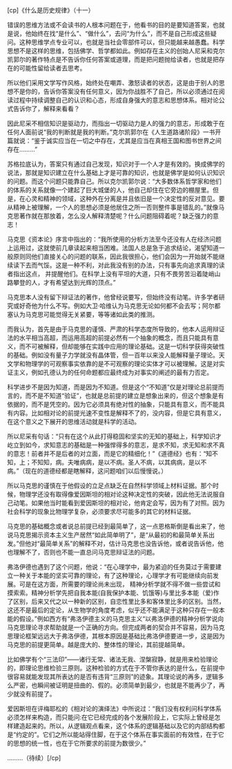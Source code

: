 [cp]《什么是历史规律》（十一）

错误的思维方法或不会读书的人根本问题在于，他看书的目的是要知道答案，也就是说，他始终在找“是什么”、“做什么”，去问“为什么”，而不是自己形成这些疑问。这种思维学点专业可以，也就是当社会零部件可以，但只能越来越愚蠢。科学思想不是这样的思维，包括佛学、哲学都如此。例如存在主义的创始人尼采和克尔凯郭尔的著作特点是不告诉你任何答案或道理，而是把问题抛给读者，也就是把存在的可能性留给读者去思考。

所以他们采用文学写作风格，始终处在嘲弄、激怒读者的状态，这是由于别人的思想不是你的，告诉你答案没有任何意义，因为你战胜不了自己，所以必须通过在阅读过程中持续调整自己的认识和心态，形成自身强大的意志和思想体系。相对论公式告诉你了，解释来看看？

因此尼采不相信知识是驱动力，而指出一切驱动力是人的强力的意志，形成敢于在任何人面前说“我的判断就是我的判断。”克尔凯郭尔在《人生道路诸阶段》一书开篇就说：“鉴于诚实应当在一切之中存在，尤其是应当在真相王国和图书世界之间存在………”

苏格拉底认为，答案只有通过自己发现，知识对于一个人才是有效的。换成佛学的说法，那就是知识建立在什么基础上才是可靠的知识，也就是佛学是如何认识知识的问题。而这个问题只能靠自己。所以克尔凯郭尔说：“大多数体系哲学家和他们的体系的关系就像一个建起了巨大城堡的人，他自己却住在它旁边的棚屋里。但是，在心灵和精神的领域，这种外在分离是并且依旧是一个决定性的反对意见。要从精神上被理解，一个人的思想必须是他居住之所一否则整件事是错乱的。”就像马克思著作就在那放着，怎么没人解释清楚呢？什么问题阻碍着呢？缺乏强力的意志！

马克思《资本论》序言中指出的：“我所使用的分析方法至今还没有人在经济问题上运用过，这就使前几章读起来相当困难。法国人总是急于追求结论，渴望知道一般原则同他们直接关心的问题的联系，因此我很担心，他们会因为一开始就不能继续读下去而气馁。这是一种不利，对此我没有别的办法，只有事先向追求真理的读者指出这点， 并提醒他们。在科学上没有平坦的大道，只有不畏劳苦沿着陡峭山路攀登的人，才有希望达到光辉的顶点。”

马克思本人没有留下辩证法的著作，他曾经说要写，但始终没有动笔。许多学者研究或好奇他为什么不写。例如大卫·哈维认为马克思无论如何都不会去写；阿尔都塞认为马克思可能觉得无关紧要，等等诸如此类的推测。

而我认为，首先是由于马克思的谨慎、严肃的科学态度所导致的，他本人运用辩证法的水平相当高超，而运用高超的前提必然有一个抽象的概念，而且只能具有意义，而不可被解释，但却能够在实践中应用的理论基础。这是一切科学获得突破性的基础。例如没有量子力学就没有晶体管，但一百年以来没人能解释量子理论。天文学和物理学的可观察事实依靠的是不可观察的理论实体才可以被理解。这是对实证主义，例如孔德认为的任何命题都应最终成为对事实的阐述的最有力否定。

科学进步不是因为知道，而是因为不知道。但是这个“不知道”仅是对理论总前提而言的，而不是不知道“验证”，也就是总前提的建立是想象出来的，但这个想象是有依据的，而不是凭空的。因为它必须具有绝对性的抽象，只能具有意义，而不能具有内容。比如相对论的前提光速不变性是解释不了的，没内容，但是它具有意义，在这个意义之下展开的思维活动就是科学的活动。

所以尼采有句话：“只有在这个从此打得稳固和坚实的无知的基础上，科学知识才屹立到如今，求知意志的基础是一种强悍得多的意志，是求不知，求无知和求不真的意志！前者并不是后者的对立面，而是它的精细化！”《道德经》也有：“知不知，上；不知知，病。夫唯病病，是以不病。圣人不病，以其病病，是以不病。”（现在的道德经都是瞎解释，这问题咱们以后慢慢说。）

所以马克思的谨慎在于他假设的立足点缺乏在自然科学领域上材料证据。那个时候，物理学还没有取得像爱因斯坦的相对论这种决定性的突破，因此他无法说服自己动笔。如果他当时能看到爱因斯坦的相对论，他肯定会写，因为有了对照。因为社会科学的现象比物理学复杂，必须要求尽可能多的其它的材料证据。

马克思的基础概念或者说总前提已经到最简单了，这一点恩格斯倒是看出来了，他说马克思揭示资本主义生产居然“如此简单明了”，是“从最初的和最简单关系出发。”但他对“最简单关系”的解释不对，估计马克思也没告诉他，或者说告诉他，他也理解不了，否则也不能一直总问马克思辩证法的问题。

弗洛伊德也遇到了这个问题，他说：“在心理学中，最为紧迫的任务莫过于需要建立一种关于本能的坚实可靠的理论，有了这种理论，心理学才有可能继续向前发展。可是在这方面，所需要的理论尚未出现， 精神分析学就不得不做一些尝试和摸索索。精神分析学先把自我本能(自我保护本能、饥饿等)与里比多本能（爱)作了区别，后来又代之以一种新的区别，自恋性里比多和客体里比多的区别。当然，这还不是最后的定论，从生物学的角度考虑，似乎还不能满足于这种只存在一般本能的假设。”例如西方有“弗洛伊德主义的马克思主义“以弗洛伊德的精神分析学说向马克思理论寻求帮助就是一个正确的方向。但完成两者的契合并不容易，因为马克思理论框架远远大于弗洛伊德，其根本原因是基础比弗洛伊德要进一步，这是因为马克思的前提更简单。越是庞大的、整体性的理论，其前提越简单。

比如佛学有个“三法印”——诸行无常、诸法无我、涅槃寂静，就是用来检验理论的，即理论思维检验三原则。这种检验的方式在于不管你表达的是什么，在前提中很容易就能发现其所表达的是否有违背“三原则”的迹象。其理论说的再多，逻辑多么严密，也瞬间被证明是扭曲的、假的。必须简单到最少，也就是不能再少了，再少就没有前提了。

爱因斯坦在评梅耶松的《相对论的演绎法》中所说过：“我们没有权利问科学体系必须怎样来构造，而只能问:在它已经完成的各个发展阶段上，它实际上曾经是怎样建造起来的。所以，从逻辑观点看来，这个体系的逻辑基础以及它的内部结构都是“约定的”。它们之所以能站得住脚，在于这个体系在事实面前的有效性，在于它的思想的统一性，也在于它所要求的前提为数很少。”

………（待续）[/cp]